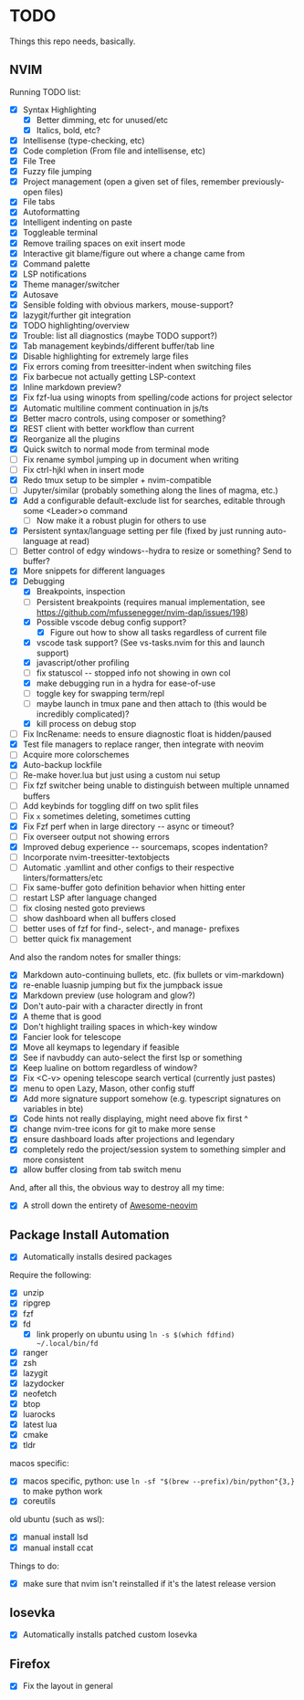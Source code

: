 # TODO

Things this repo needs, basically.

## NVIM

Running TODO list:

- [x] Syntax Highlighting
  - [x] Better dimming, etc for unused/etc
  - [x] Italics, bold, etc?
- [x] Intellisense (type-checking, etc)
- [x] Code completion (From file and intellisense, etc)
- [x] File Tree
- [x] Fuzzy file jumping
- [x] Project management (open a given set of files, remember previously-open files)
- [x] File tabs
- [x] Autoformatting
- [x] Intelligent indenting on paste
- [x] Toggleable terminal
- [x] Remove trailing spaces on exit insert mode
- [x] Interactive git blame/figure out where a change came from
- [x] Command palette
- [x] LSP notifications
- [x] Theme manager/switcher
- [x] Autosave
- [x] Sensible folding with obvious markers, mouse-support?
- [x] lazygit/further git integration
- [x] TODO highlighting/overview
- [x] Trouble: list all diagnostics (maybe TODO support?)
- [x] Tab management keybinds/different buffer/tab line
- [x] Disable highlighting for extremely large files
- [x] Fix errors coming from treesitter-indent when switching files
- [x] Fix barbecue not actually getting LSP-context
- [x] Inline markdown preview?
- [x] Fix fzf-lua using winopts from spelling/code actions for project selector
- [x] Automatic multiline comment continuation in js/ts
- [x] Better macro controls, using composer or something?
- [x] REST client with better workflow than current
- [x] Reorganize all the plugins
- [x] Quick switch to normal mode from terminal mode
- [ ] Fix rename symbol jumping up in document when writing
- [ ] Fix ctrl-hjkl when in insert mode
- [x] Redo tmux setup to be simpler + nvim-compatible
- [ ] Jupyter/similar (probably something along the lines of magma, etc.)
- [x] Add a configurable default-exclude list for searches, editable through some \<Leader\>o command
  - [ ] Now make it a robust plugin for others to use
- [x] Persistent syntax/language setting per file (fixed by just running auto-language at read)
- [ ] Better control of edgy windows--hydra to resize or something? Send to buffer?
- [x] More snippets for different languages
- [x] Debugging
  - [x] Breakpoints, inspection
  - [ ] Persistent breakpoints (requires manual implementation, see https://github.com/mfussenegger/nvim-dap/issues/198)
  - [x] Possible vscode debug config support?
    - [x] Figure out how to show all tasks regardless of current file
  - [x] vscode task support? (See vs-tasks.nvim for this and launch support)
  - [x] javascript/other profiling
  - [ ] fix statuscol -- stopped info not showing in own col
  - [x] make debugging run in a hydra for ease-of-use
  - [ ] toggle key for swapping term/repl
  - [ ] maybe launch in tmux pane and then attach to (this would be incredibly complicated)?
  - [x] kill process on debug stop
- [ ] Fix IncRename: needs to ensure diagnostic float is hidden/paused
- [x] Test file managers to replace ranger, then integrate with neovim
- [ ] Acquire more colorschemes
- [x] Auto-backup lockfile
- [ ] Re-make hover.lua but just using a custom nui setup
- [ ] Fix fzf switcher being unable to distinguish between multiple unnamed buffers
- [ ] Add keybinds for toggling diff on two split files
- [ ] Fix `x` sometimes deleting, sometimes cutting
- [x] Fix Fzf perf when in large directory -- async or timeout?
- [ ] Fix overseer output not showing errors
- [x] Improved debug experience -- sourcemaps, scopes indentation?
- [ ] Incorporate nvim-treesitter-textobjects
- [ ] Automatic .yamllint and other configs to their respective linters/formatters/etc
- [ ] Fix same-buffer goto definition behavior when hitting enter
- [ ] restart LSP after language changed
- [ ] fix closing nested goto previews
- [ ] show dashboard when all buffers closed
- [ ] better uses of fzf for find-, select-, and manage- prefixes
- [ ] better quick fix management

And also the random notes for smaller things:

- [x] Markdown auto-continuing bullets, etc. (fix bullets or vim-markdown)
- [x] re-enable luasnip jumping but fix the jumpback issue
- [x] Markdown preview (use hologram and glow?)
- [x] Don't auto-pair with a character directly in front
- [x] A theme that is good
- [x] Don't highlight trailing spaces in which-key window
- [x] Fancier look for telescope
- [x] Move all keymaps to legendary if feasible
- [x] See if navbuddy can auto-select the first lsp or something
- [x] Keep lualine on bottom regardless of window?
- [x] Fix \<C-v\> opening telescope search vertical (currently just pastes)
- [x] menu to open Lazy, Mason, other config stuff
- [x] Add more signature support somehow (e.g. typescript signatures on variables in bte)
- [x] Code hints not really displaying, might need above fix first ^
- [x] change nvim-tree icons for git to make more sense
- [x] ensure dashboard loads after projections and legendary
- [x] completely redo the project/session system to something simpler and more consistent
- [x] allow buffer closing from tab switch menu

And, after all this, the obvious way to destroy all my time:

- [x] A stroll down the entirety of [Awesome-neovim](https://github.com/rockerBOO/awesome-neovim)

## Package Install Automation

- [x] Automatically installs desired packages

Require the following:

- [x] unzip
- [x] ripgrep
- [x] fzf
- [x] fd
  - [x] link properly on ubuntu using `ln -s $(which fdfind) ~/.local/bin/fd`
- [x] ranger
- [x] zsh
- [x] lazygit
- [x] lazydocker
- [x] neofetch
- [x] btop
- [x] luarocks
- [x] latest lua
- [x] cmake
- [x] tldr

macos specific:

- [x] macos specific, python: use `ln -sf "$(brew --prefix)/bin/python"{3,}` to make python work
- [x] coreutils

old ubuntu (such as wsl):

- [x] manual install lsd
- [x] manual install ccat

Things to do:

- [x] make sure that nvim isn't reinstalled if it's the latest release version

## Iosevka

- [x] Automatically installs patched custom Iosevka

## Firefox

- [x] Fix the layout in general
